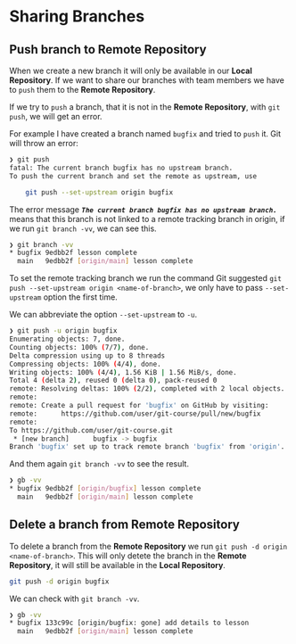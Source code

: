 # Sharing Branches

## Push branch to **Remote Repository**

When we create a new branch it will only be available in our **Local Repository**. If we want to share our branches with team members we have to `push` them to the **Remote Repository**.

If we try to `push` a branch, that it is not in the **Remote Repository**, with `git push`, we will get an error.

For example I have created a branch named `bugfix` and tried to `push` it. Git will throw an error:

```bash
❯ git push
fatal: The current branch bugfix has no upstream branch.
To push the current branch and set the remote as upstream, use

    git push --set-upstream origin bugfix
```

The error message **_`The current branch bugfix has no upstream branch.`_** means that this branch is not linked to a remote tracking branch in origin, if we run `git branch -vv`, we can see this.

```bash
❯ git branch -vv
* bugfix 9edbb2f lesson complete
  main   9edbb2f [origin/main] lesson complete
```

To set the remote tracking branch we run the command Git suggested `git push --set-upstream origin <name-of-branch>`, we only have to pass `--set-upstream` option the first time.

We can abbreviate the option `--set-upstream` to `-u`.

```bash
❯ git push -u origin bugfix
Enumerating objects: 7, done.
Counting objects: 100% (7/7), done.
Delta compression using up to 8 threads
Compressing objects: 100% (4/4), done.
Writing objects: 100% (4/4), 1.56 KiB | 1.56 MiB/s, done.
Total 4 (delta 2), reused 0 (delta 0), pack-reused 0
remote: Resolving deltas: 100% (2/2), completed with 2 local objects.
remote:
remote: Create a pull request for 'bugfix' on GitHub by visiting:
remote:      https://github.com/user/git-course/pull/new/bugfix
remote:
To https://github.com/user/git-course.git
 * [new branch]      bugfix -> bugfix
Branch 'bugfix' set up to track remote branch 'bugfix' from 'origin'.
```

And them again `git branch -vv` to see the result.

```bash
❯ gb -vv
* bugfix 9edbb2f [origin/bugfix] lesson complete
  main   9edbb2f [origin/main] lesson complete
```

## Delete a branch from **Remote Repository**

To delete a branch from the **Remote Repository** we run `git push -d origin <name-of-branch>`. This will only detete the branch in the **Remote Repository**, it will still be available in the **Local Repository**.

```bash
git push -d origin bugfix
```

We can check with `git branch -vv`.

```bash
❯ gb -vv
* bugfix 133c99c [origin/bugfix: gone] add details to lesson
  main   9edbb2f [origin/main] lesson complete
```
